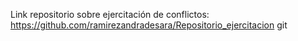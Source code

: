 Link repositorio sobre ejercitación de conflictos: https://github.com/ramirezandradesara/Repositorio_ejercitacion
git 